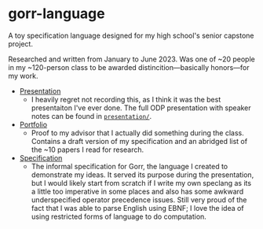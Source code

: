 # gorr-language
A toy specification language designed for my high school's senior capstone project.

Researched and written from January to June 2023. Was one of ~20
people in my ~120-person class to be awarded distincition—basically honors—for my work.

* [Presentation](presentation/index.pdf)
	* I heavily regret not recording this, as I think it was the best
	presentaiton I've ever done. The full ODP presentation with speaker notes
	can be found in [`presentation/`](https://github.com/SuperSonicHub1/gorr-language/tree/master/presentation).
* [Portfolio](portfolio/index.html)
	* Proof to my advisor that I actually did something during the
	class. Contains a draft version of my specification
	and an abridged list of the ~10 papers I read for research.
* [Specification](spec/index.html)
	* The informal specification for Gorr, the language I created
	to demonstrate my ideas. It served its purpose during the 
	presentation, but I would likely start from scratch if I write my own
	speclang as its a little too imperative in some places and also
	has some awkward underspecified operator precedence issues.
	Still very proud of the fact that I was able to parse English
	using EBNF; I love the idea of using restricted forms of language
	to do computation.
